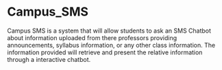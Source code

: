 # Campus_SMS
Campus SMS is a system that will allow students to ask an SMS Chatbot about information uploaded from there professors providing announcements, syllabus information, or any other class information. The information provided will retrieve and present the relative information through a interactive chatbot.
